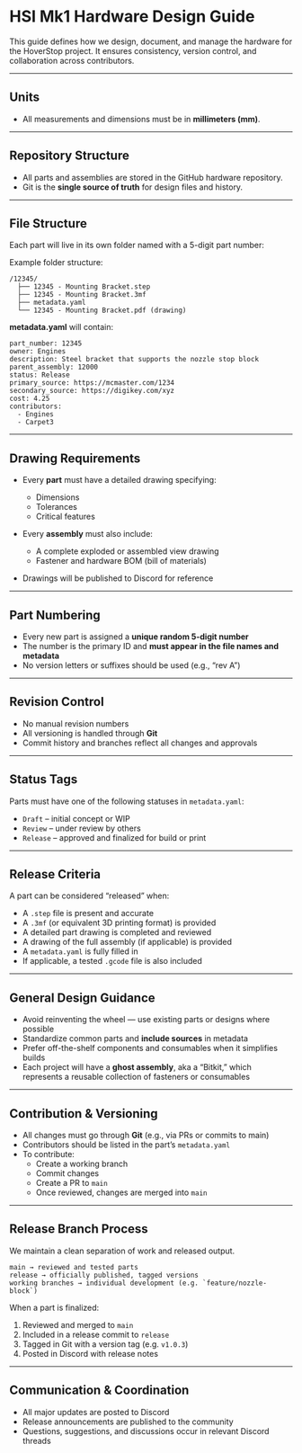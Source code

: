 # HSI Mk1 Hardware Design Guide

This guide defines how we design, document, and manage the hardware for the HoverStop project. It ensures consistency, version control, and collaboration across contributors.

---

## Units

- All measurements and dimensions must be in **millimeters (mm)**.

---

## Repository Structure

- All parts and assemblies are stored in the GitHub hardware repository.
- Git is the **single source of truth** for design files and history.

---

## File Structure

Each part will live in its own folder named with a 5-digit part number:

Example folder structure:

```
/12345/
  ├── 12345 - Mounting Bracket.step
  ├── 12345 - Mounting Bracket.3mf
  ├── metadata.yaml
  └── 12345 - Mounting Bracket.pdf (drawing)
```

**metadata.yaml** will contain:

```
part_number: 12345
owner: Engines
description: Steel bracket that supports the nozzle stop block
parent_assembly: 12000
status: Release
primary_source: https://mcmaster.com/1234
secondary_source: https://digikey.com/xyz
cost: 4.25
contributors:
  - Engines
  - Carpet3
```

---

## Drawing Requirements

- Every **part** must have a detailed drawing specifying:
  - Dimensions
  - Tolerances
  - Critical features

- Every **assembly** must also include:
  - A complete exploded or assembled view drawing
  - Fastener and hardware BOM (bill of materials)

- Drawings will be published to Discord for reference

---

## Part Numbering

- Every new part is assigned a **unique random 5-digit number**
- The number is the primary ID and **must appear in the file names and metadata**
- No version letters or suffixes should be used (e.g., “rev A”)

---

## Revision Control

- No manual revision numbers
- All versioning is handled through **Git**
- Commit history and branches reflect all changes and approvals

---

## Status Tags

Parts must have one of the following statuses in `metadata.yaml`:

- `Draft` – initial concept or WIP
- `Review` – under review by others
- `Release` – approved and finalized for build or print

---

## Release Criteria

A part can be considered “released” when:

- A `.step` file is present and accurate
- A `.3mf` (or equivalent 3D printing format) is provided
- A detailed part drawing is completed and reviewed
- A drawing of the full assembly (if applicable) is provided
- A `metadata.yaml` is fully filled in
- If applicable, a tested `.gcode` file is also included

---

## General Design Guidance

- Avoid reinventing the wheel — use existing parts or designs where possible
- Standardize common parts and **include sources** in metadata
- Prefer off-the-shelf components and consumables when it simplifies builds
- Each project will have a **ghost assembly**, aka a “Bitkit,” which represents a reusable collection of fasteners or consumables

---

## Contribution & Versioning

- All changes must go through **Git** (e.g., via PRs or commits to main)
- Contributors should be listed in the part’s `metadata.yaml`
- To contribute:
  - Create a working branch
  - Commit changes
  - Create a PR to `main`
  - Once reviewed, changes are merged into `main`

---

## Release Branch Process

We maintain a clean separation of work and released output.

```
main → reviewed and tested parts
release → officially published, tagged versions
working branches → individual development (e.g. `feature/nozzle-block`)
```

When a part is finalized:

1. Reviewed and merged to `main`
2. Included in a release commit to `release`
3. Tagged in Git with a version tag (e.g. `v1.0.3`)
4. Posted in Discord with release notes

---

## Communication & Coordination

- All major updates are posted to Discord
- Release announcements are published to the community
- Questions, suggestions, and discussions occur in relevant Discord threads
